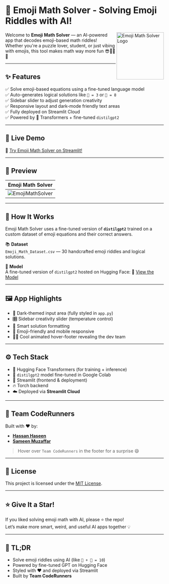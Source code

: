 # 🧠 Emoji Math Solver - Solving Emoji Riddles with AI!

<img src="https://i.imgur.com/rtxo8cG.png" alt="Emoji Math Solver Logo" width=150 align="right" />

Welcome to **Emoji Math Solver** — an AI-powered app that decodes emoji-based math riddles! Whether you're a puzzle lover, student, or just vibing with emojis, this tool makes math way more fun 😎🍕➕🐶

---

## ✨ Features

✅ Solve emoji-based equations using a fine-tuned language model  
✅ Auto-generates logical solutions like `🍌 = 3` or `🍕 = 8`  
✅ Sidebar slider to adjust generation creativity  
✅ Responsive layout and dark-mode friendly text areas  
✅ Fully deployed on Streamlit Cloud  
✅ Powered by 🤗 Transformers + fine-tuned `distilgpt2`

---

## 🚀 Live Demo

🔗 [Try Emoji Math Solver on Streamlit!](https://creativemathproblemsolver2.streamlit.app/)

---

## 📸 Preview

| Emoji Math Solver |
|--------------|
| ![EmojiMathSolver](https://i.imgur.com/WfxQuNP.png) |

---

## 🧠 How It Works

Emoji Math Solver uses a fine-tuned version of **`distilgpt2`** trained on a custom dataset of emoji equations and their correct answers.

📚 **Dataset**  
`Emoji_Math_Dataset.csv` — 30 handcrafted emoji riddles and logical solutions.

🤖 **Model**  
A fine-tuned version of `distilgpt2` hosted on Hugging Face:
🔗 [View the Model](https://huggingface.co/hassanhaseen/emoji-math-distilgpt2)

---

## 🖼️ App Highlights

- 🎨 Dark-themed input area (fully styled in `app.py`)
- 🎛️ Sidebar creativity slider (temperature control)
- 🧠 Smart solution formatting
- 🐾 Emoji-friendly and mobile responsive
- 🧑‍💻 Cool animated hover-footer revealing the dev team

---

## ⚙️ Tech Stack

- 🤗 Hugging Face Transformers (for training + inference)  
- 🧪 `distilgpt2` model fine-tuned in Google Colab  
- 🧠 Streamlit (frontend & deployment)  
- 🔥 Torch backend  
- ☁️ Deployed via **Streamlit Cloud**

---

## 🤝 Team CodeRunners

Built with ❤️ by:  
- **[Hassan Haseen](https://github.com/hassanhaseen)**
- **[Sameen Muzaffar](https://github.com/SameenRajpoot)**  
> Hover over `Team CodeRunners` in the footer for a surprise 😄

---

## 📝 License

This project is licensed under the [MIT License](LICENSE).

---

## ⭐ Give It a Star!

If you liked solving emoji math with AI, please ⭐ the repo!  
Let’s make more smart, weird, and useful AI apps together 💡

---

## 🧠 TL;DR  
- Solve emoji riddles using AI (like `🍩 + 🍩 = 10`)  
- Powered by fine-tuned GPT on Hugging Face  
- Styled with ❤️ and deployed via Streamlit  
- Built by **Team CodeRunners**
